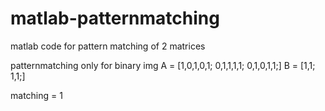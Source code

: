 # matlab-patternmatching
matlab code for pattern matching of 2 matrices

patternmatching only for binary img 
A = [1,0,1,0,1;
     0,1,1,1,1; 
     0,1,0,1,1;] 
B = [1,1;
     1,1;]

matching = 1
